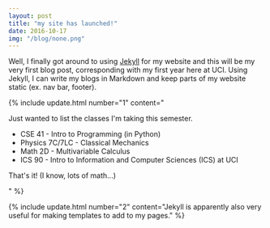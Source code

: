 ```yaml
---
layout: post
title: "my site has launched!"
date: 2016-10-17
img: "/blog/none.png"
---
```


Well, I finally got around to using [Jekyll](https://jekyllrb.com/) for my website and this will be my very first blog post, corresponding with my first year here at UCI. Using Jekyll, I can write my blogs in Markdown and keep parts of my website static (ex. nav bar, footer).

{% include update.html
    number="1"
    content="<p>Just wanted to list the classes I'm taking this semester.</p><ul><li>CSE 41 - Intro to Programming (in Python)</li><li>Physics 7C/7LC - Classical Mechanics</li><li>Math 2D - Multivariable Calculus</li><li>ICS 90 - Intro to Information and Computer Sciences (ICS) at UCI</li></ul><p>That's it! (I know, lots of math...)</p>" %}

{% include update.html
    number="2"
    content="Jekyll is apparently also very useful for making templates to add to my pages." %}
